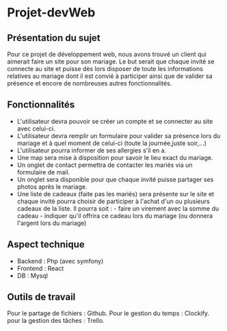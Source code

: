 # Projet-devWeb

## Présentation du sujet
Pour ce projet de développement web, nous avons trouvé un client qui aimerait faire un site pour son mariage. Le but serait que chaque invité se connecte au site et puisse dès lors disposer de toute les informations relatives au mariage dont il est convié à participer ainsi que de valider sa présence et encore de nombreuses autres fonctionnalités.

 ## Fonctionnalités
 - L'utilisateur devra pouvoir se créer un compte et se connecter au site avec celui-ci.
 - L'utilisateur devra remplir un formulaire pour valider sa présence lors du mariage et à quel moment de celui-ci (toute la journée,juste    soir,...)
 - L'utilisateur pourra informer de ses allergies s'il en a.
 - Une map sera mise à disposition pour savoir le lieu exact du mariage.
 - Un onglet de contact permettra de contacter les mariés via un formulaire de mail.
 - Un onglet sera disponible pour que chaque invité puisse partager ses photos après le mariage.
 - Une liste de cadeaux (faite pas les mariés) sera présente sur le site et chaque invité pourra choisir de participer à l'achat d'un ou      plusieurs cadeaux de la liste. Il pourra soit : - faire un virement avec la somme du cadeau
                                                   - indiquer qu'il offrira ce cadeau lors du mariage (ou donnera l'argent lors du mariage)
  
  ## Aspect technique
  - Backend : Php (avec symfony)
  - Frontend : React
  - DB : Mysql
  
  ## Outils de travail
  Pour le partage de fichiers : Github.
  Pour le gestion du temps : Clockify.
  pour la gestion des tâches : Trello.
  
  
 
 
 
